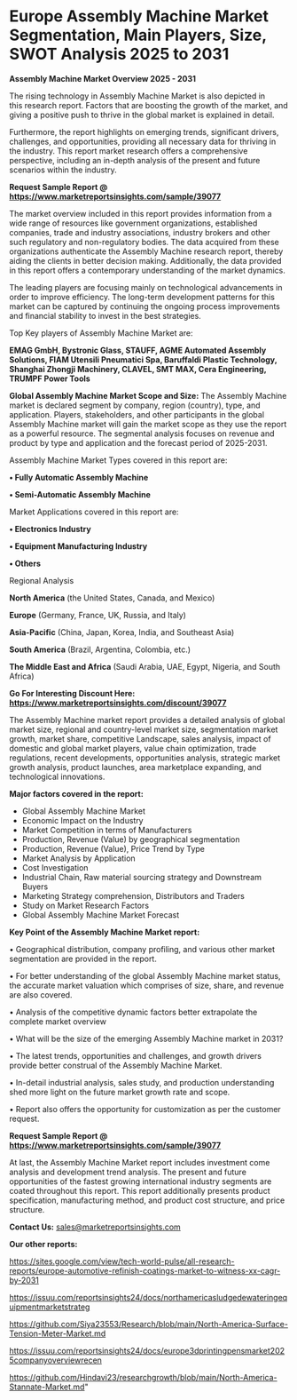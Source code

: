 # Europe Assembly Machine Market Segmentation, Main Players, Size, SWOT Analysis 2025 to 2031

<Strong> Assembly Machine Market Overview 2025 - 2031</strong>

The rising technology in Assembly Machine Market is also depicted in this research report. Factors that are boosting the growth of the market, and giving a positive push to thrive in the global market is explained in detail.

Furthermore, the report highlights on emerging trends, significant drivers, challenges, and opportunities, providing all necessary data for thriving in the industry. This report market research offers a comprehensive perspective, including an in-depth analysis of the present and future scenarios within the industry.

<strong>Request Sample Report @ <a href=https://www.marketreportsinsights.com/sample/39077>https://www.marketreportsinsights.com/sample/39077</a></strong>

The market overview included in this report provides information from a wide range of resources like government organizations, established companies, trade and industry associations, industry brokers and other such regulatory and non-regulatory bodies. The data acquired from these organizations authenticate the Assembly Machine research report, thereby aiding the clients in better decision making. Additionally, the data provided in this report offers a contemporary understanding of the market dynamics.

The leading players are focusing mainly on technological advancements in order to improve efficiency. The long-term development patterns for this market can be captured by continuing the ongoing process improvements and financial stability to invest in the best strategies.

Top Key players of Assembly Machine Market are:

<strong>EMAG GmbH, Bystronic Glass, STAUFF, AGME Automated Assembly Solutions, FIAM Utensili Pneumatici Spa, Baruffaldi Plastic Technology, Shanghai Zhongji Machinery, CLAVEL, SMT MAX, Cera Engineering, TRUMPF Power Tools</strong>

<strong><b>Global Assembly Machine Market Scope and Size:</b></strong>
The Assembly Machine market is declared segment by company, region (country), type, and application. Players, stakeholders, and other participants in the global Assembly Machine market will gain the market scope as they use the report as a powerful resource. The segmental analysis focuses on revenue and product by type and application and the forecast period of 2025-2031.

Assembly Machine Market Types covered in this report are:

<strong>•  Fully Automatic Assembly Machine

•  Semi-Automatic Assembly Machine</strong>

Market Applications covered in this report are:

<strong>•  Electronics Industry

•  Equipment Manufacturing Industry

•  Others</strong> 

Regional Analysis

<strong>North America</strong> (the United States, Canada, and Mexico)

<strong>Europe</strong> (Germany, France, UK, Russia, and Italy)

<strong>Asia-Pacific</strong> (China, Japan, Korea, India, and Southeast Asia)

<strong>South America</strong> (Brazil, Argentina, Colombia, etc.)

<strong>The Middle East and Africa</strong> (Saudi Arabia, UAE, Egypt, Nigeria, and South Africa)

<strong>Go For Interesting Discount Here: <a href=https://www.marketreportsinsights.com/discount/39077>https://www.marketreportsinsights.com/discount/39077</a></strong>

The Assembly Machine market report provides a detailed analysis of global market size, regional and country-level market size, segmentation market growth, market share, competitive Landscape, sales analysis, impact of domestic and global market players, value chain optimization, trade regulations, recent developments, opportunities analysis, strategic market growth analysis, product launches, area marketplace expanding, and technological innovations.

<strong><b>Major factors covered in the report:</b></strong>
<ul>
  <li>Global Assembly Machine Market </li>
  <li>Economic Impact on the Industry</li>
  <li>Market Competition in terms of Manufacturers</li>
  <li>Production, Revenue (Value) by geographical segmentation</li>
  <li>Production, Revenue (Value), Price Trend by Type</li>
  <li>Market Analysis by Application</li>
  <li>Cost Investigation</li>
  <li>Industrial Chain, Raw material sourcing strategy and Downstream Buyers</li>
  <li>Marketing Strategy comprehension, Distributors and Traders</li>
  <li>Study on Market Research Factors</li>
  <li>Global Assembly Machine Market Forecast</li>
</ul>

<strong><b>Key Point of the Assembly Machine Market report:</b></strong>

• Geographical distribution, company profiling, and various other market segmentation are provided in the report.

• For better understanding of the global Assembly Machine market status, the accurate market valuation which comprises of size, share, and revenue are also covered.

• Analysis of the competitive dynamic factors better extrapolate the complete market overview

• What will be the size of the emerging Assembly Machine market in 2031?

• The latest trends, opportunities and challenges, and growth drivers provide better construal of the Assembly Machine Market.

• In-detail industrial analysis, sales study, and production understanding shed more light on the future market growth rate and scope.

• Report also offers the opportunity for customization as per the customer request.

<strong>Request Sample Report @ <a href=https://www.marketreportsinsights.com/sample/39077>https://www.marketreportsinsights.com/sample/39077</a></strong>

At last, the Assembly Machine Market report includes investment come analysis and development trend analysis. The present and future opportunities of the fastest growing international industry segments are coated throughout this report. This report additionally presents product specification, manufacturing method, and product cost structure, and price structure.

<strong>Contact Us:</strong>
sales@marketreportsinsights.com

<strong>Our other reports:</strong>

<a href=https://sites.google.com/view/tech-world-pulse/all-research-reports/europe-automotive-refinish-coatings-market-to-witness-xx-cagr-by-2031>https://sites.google.com/view/tech-world-pulse/all-research-reports/europe-automotive-refinish-coatings-market-to-witness-xx-cagr-by-2031</a>

<a href=https://issuu.com/reportsinsights24/docs/northamericasludgedewateringequipmentmarketstrateg>https://issuu.com/reportsinsights24/docs/northamericasludgedewateringequipmentmarketstrateg</a>

<a href=https://github.com/Siya23553/Research/blob/main/North-America-Surface-Tension-Meter-Market.md>https://github.com/Siya23553/Research/blob/main/North-America-Surface-Tension-Meter-Market.md</a>

<a href=https://issuu.com/reportsinsights24/docs/europe3dprintingpensmarket2025companyoverviewrecen>https://issuu.com/reportsinsights24/docs/europe3dprintingpensmarket2025companyoverviewrecen</a>

<a href=https://github.com/Hindavi23/researchgrowth/blob/main/North-America-Stannate-Market.md>https://github.com/Hindavi23/researchgrowth/blob/main/North-America-Stannate-Market.md</a>"
